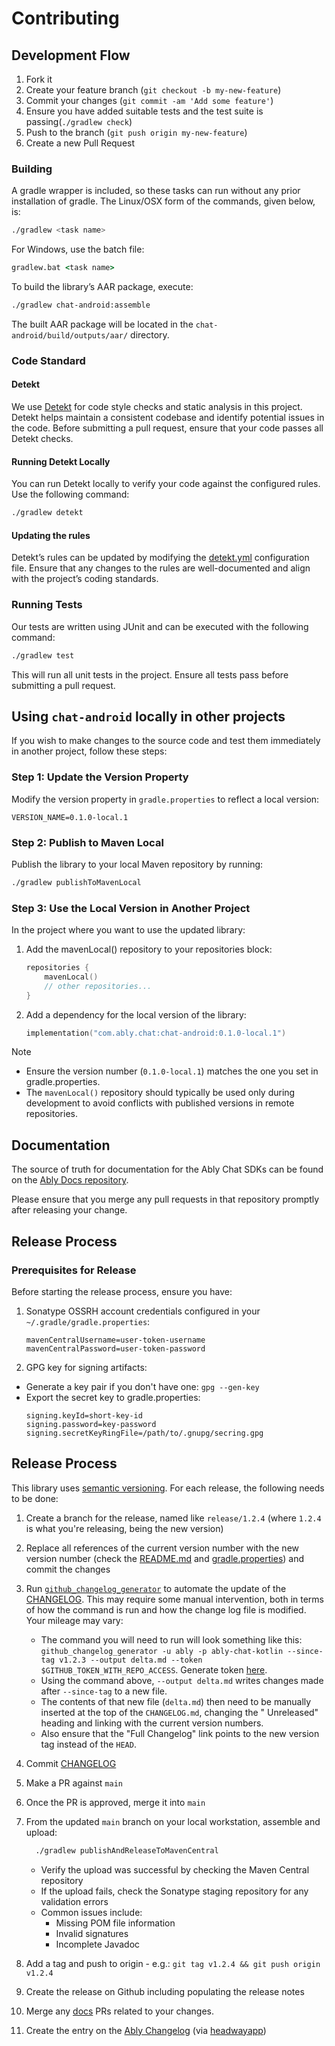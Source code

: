 # Contributing

## Development Flow

1. Fork it
2. Create your feature branch (`git checkout -b my-new-feature`)
3. Commit your changes (`git commit -am 'Add some feature'`)
4. Ensure you have added suitable tests and the test suite is passing(`./gradlew check`)
5. Push to the branch (`git push origin my-new-feature`)
6. Create a new Pull Request

### Building

A gradle wrapper is included, so these tasks can run without any prior installation of gradle. The Linux/OSX form of the commands, given
below, is:

```bash
./gradlew <task name>
```

For Windows, use the batch file:

```cmd
gradlew.bat <task name>
```

To build the library’s AAR package, execute:

```bash
./gradlew chat-android:assemble
```

The built AAR package will be located in the `chat-android/build/outputs/aar/` directory.

### Code Standard

#### Detekt

We use [Detekt](https://detekt.dev/) for code style checks and static analysis in this project.
Detekt helps maintain a consistent codebase and identify potential issues in the code.
Before submitting a pull request, ensure that your code passes all Detekt checks.

#### Running Detekt Locally

You can run Detekt locally to verify your code against the configured rules. Use the following command:

```bash
./gradlew detekt
```

#### Updating the rules

Detekt’s rules can be updated by modifying the [detekt.yml](https://github.com/ably/ably-chat-kotlin/blob/main/detekt.yml) configuration
file. Ensure that any changes to the rules are well-documented and align with the project’s coding standards.

### Running Tests

Our tests are written using JUnit and can be executed with the following command:

```bash
./gradlew test
```

This will run all unit tests in the project. Ensure all tests pass before submitting a pull request.

## Using `chat-android` locally in other projects

If you wish to make changes to the source code and test them immediately in another project, follow these steps:

### Step 1: Update the Version Property

Modify the version property in `gradle.properties` to reflect a local version:

```properties
VERSION_NAME=0.1.0-local.1
```

### Step 2: Publish to Maven Local

Publish the library to your local Maven repository by running:

```bash
./gradlew publishToMavenLocal
```

### Step 3: Use the Local Version in Another Project

In the project where you want to use the updated library:

1. Add the mavenLocal() repository to your repositories block:
   ```kotlin
   repositories {
       mavenLocal()
       // other repositories...
   }
   ```

2. Add a dependency for the local version of the library:
    ```kotlin
    implementation("com.ably.chat:chat-android:0.1.0-local.1")
    ```

> [!NOTE]
> - Ensure the version number (`0.1.0-local.1`) matches the one you set in gradle.properties.
> - The `mavenLocal()` repository should typically be used only during development to avoid conflicts with published versions in remote
    repositories.

## Documentation

The source of truth for documentation for the Ably Chat SDKs can be found on the [Ably Docs repository](https://github.com/ably/docs).

Please ensure that you merge any pull requests in that repository promptly after releasing your change.

## Release Process

### Prerequisites for Release

Before starting the release process, ensure you have:

1. Sonatype OSSRH account credentials configured in your `~/.gradle/gradle.properties`:
   ```properties
   mavenCentralUsername=user-token-username
   mavenCentralPassword=user-token-password
   ```
2. GPG key for signing artifacts:

- Generate a key pair if you don't have one: `gpg --gen-key`
- Export the secret key to gradle.properties:
    ```properties
    signing.keyId=short-key-id
    signing.password=key-password
    signing.secretKeyRingFile=/path/to/.gnupg/secring.gpg
    ```

## Release Process

This library uses [semantic versioning](http://semver.org/). For each release, the following needs to be done:

1. Create a branch for the release, named like `release/1.2.4` (where `1.2.4` is what you're releasing, being the new version)
2. Replace all references of the current version number with the new version number (check the [README.md](./README.md)
   and [gradle.properties](./gradle.properties)) and commit the changes
3. Run [`github_changelog_generator`](https://github.com/github-changelog-generator/github-changelog-generator) to automate the update of
   the [CHANGELOG](./CHANGELOG.md). This may require some manual intervention, both in terms of how the command is run and how the change
   log file is modified. Your mileage may vary:

    - The command you will need to run will look something like this:
      `github_changelog_generator -u ably -p ably-chat-kotlin --since-tag v1.2.3 --output delta.md --token $GITHUB_TOKEN_WITH_REPO_ACCESS`.
      Generate token [here](https://github.com/settings/tokens/new?description=GitHub%20Changelog%20Generator%20token).
    - Using the command above, `--output delta.md` writes changes made after `--since-tag` to a new file.
    - The contents of that new file (`delta.md`) then need to be manually inserted at the top of the `CHANGELOG.md`, changing the "
      Unreleased"
      heading and linking with the current version numbers.
    - Also ensure that the "Full Changelog" link points to the new version tag instead of the `HEAD`.

4. Commit [CHANGELOG](./CHANGELOG.md)
5. Make a PR against `main`
6. Once the PR is approved, merge it into `main`
7. From the updated `main` branch on your local workstation, assemble and upload:
    ```sh
      ./gradlew publishAndReleaseToMavenCentral
    ```
    - Verify the upload was successful by checking the Maven Central repository
    - If the upload fails, check the Sonatype staging repository for any validation errors
    - Common issues include:
        - Missing POM file information
        - Invalid signatures
        - Incomplete Javadoc
8. Add a tag and push to origin - e.g.: `git tag v1.2.4 && git push origin v1.2.4`
9. Create the release on Github including populating the release notes
10. Merge any [docs](https://github.com/ably/docs) PRs related to your changes.
11. Create the entry on the [Ably Changelog](https://changelog.ably.com/) (via [headwayapp](https://headwayapp.co/))
